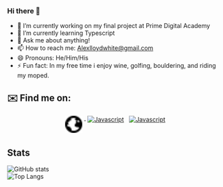 ### Hi there 👋

- 🔭 I’m currently working on my final project at Prime Digital Academy
- 🌱 I’m currently learning Typescript 
- 💬 Ask me about anything!
- 📫 How to reach me: Alexlloydwhite@gmail.com
- 😄 Pronouns: He/Him/His
- ⚡ Fun fact: In my free time i enjoy wine, golfing, bouldering, and riding my moped.

## ✉️ Find me on:

<p align="center">
 <a href="https://main.d2jreu9t03q8rx.amplifyapp.com/" target="_blank" rel="noopener noreferrer"> <img src="https://raw.githubusercontent.com/iconic/open-iconic/master/svg/globe.svg" alt="Javascript" height="40" style="vertical-align:top; margin:4px"> </a>
 <a href="https://www.linkedin.com/in/alex-white-92aa88200/" target="_blank" rel="noopener noreferrer"> <img src="https://cdn.jsdelivr.net/npm/simple-icons@v3/icons/linkedin.svg" alt="Javascript" height="40" style="vertical-align:top; margin:4px"></a>
 <a href="mailto:alexlloydwhite@gmail.com"> <img src="https://cdn.jsdelivr.net/npm/simple-icons@v3/icons/gmail.svg" alt="Javascript" height="40" style="vertical-align:top; margin:4px"></a>
</p>

## Stats

![GitHub stats](https://github-readme-stats.vercel.app/api?username=Alexlloydwhite&show_icons=true&theme=tokyonight&count_private=true)
<br />
![Top Langs](https://github-readme-stats.vercel.app/api/top-langs/?username=Alexlloydwhite&theme=tokyonight&count_private=true)

